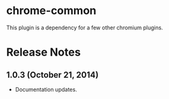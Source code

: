 # chrome-common
This plugin is a dependency for a few other chromium plugins.

# Release Notes

## 1.0.3 (October 21, 2014)
- Documentation updates.

